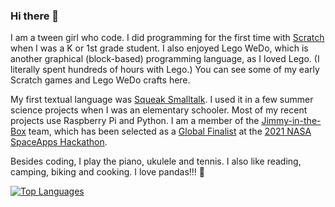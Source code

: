 ### Hi there 👋

I am a tween girl who code. I did programming for the first time with [Scratch](https://scratch.mit.edu/users/hssboston/) when I was a K or 1st grade student. I also enjoyed Lego WeDo, which is another graphical (block-based) programming language, as I loved Lego. (I literally spent hundreds of hours with Lego.) You can see some of my early Scratch games and Lego WeDo crafts here. 

My first textual language was [Squeak Smalltalk](https://squeak.org/). I used it in a few summer science projects when I was an elementary schooler. Most of my recent projects use Raspberry Pi and Python. I am a member of the [Jimmy-in-the-Box](https://github.com/HSSBoston/jimmy-in-the-box) team, which has been selected as a [Global Finalist](https://2021.spaceappschallenge.org/awards/global-finalists) at the [2021 NASA SpaceApps Hackathon](https://2021.spaceappschallenge.org/). 

Besides coding, I play the piano, ukulele and tennis. I also like reading, camping, biking and cooking. I love pandas!!! :panda_face:

[![Top Languages](https://github-readme-stats.vercel.app/api/top-langs/?username=hssboston&layout=compact)](https://github.com/hssboston)


<!--
**HSSBoston/hssboston** is a ✨ _special_ ✨ repository because its `README.md` (this file) appears on your GitHub profile.

Here are some ideas to get you started:

- 🔭 I’m currently working on ...
- 🌱 I’m currently learning ...
- 👯 I’m looking to collaborate on ...
- 🤔 I’m looking for help with ...
- 💬 Ask me about ...
- 📫 How to reach me: ...
- 😄 Pronouns: ...
- ⚡ Fun fact: ...
-->
